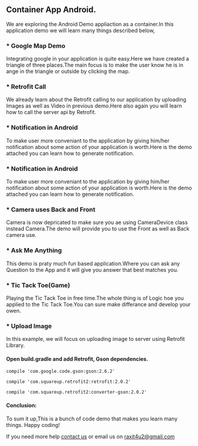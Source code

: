 <h2>Container App Android.</h2>
<p>We are exploring the Android Demo appliaction as a container.In this application demo we will learn many things described below,</4>

<h3>* Google Map Demo</h3>
<p>Integrating google in your application is quite easy.Here we have created a triangle of three places.The main focus is to make the user know he is in ange in the triangle or outside by clicking the map.<p>
         

<h3>* Retrofit Call</h3>
<p>We already learn about the Retrofit calling to our application by uploading Images as well as Video in previous demo.Here also again you will learn how to call the server api by Retrofit.<p>


<h3>* Notification in Android</h3>
<p>To make user more conveniant to the application by giving him/her notification about some action of your application is worth.Here is the demo attached you can learn how to generate notification.<p>


<h3>* Notification in Android</h3>
<p>To make user more conveniant to the application by giving him/her notification about some action of your application is worth.Here is the demo attached you can learn how to generate notification.<p>


<h3>* Camera uses Back and Front</h3>
<p>Camera is now depricated to make sure you ae using CameraDevice class instead Camera.The demo will provide you to use the Front as well as Back camera use.<p>


<h3>* Ask Me Anything</h3>
<p>This demo is praty much fun based application.Where you can ask any Question to the App and it will give you answer that best matches you.<p>


<h3>* Tic Tack Toe(Game)</h3>
<p>Playing the Tic Tack Toe in free time.The whole thing is of Logic hoe you applied to the Tic Tack Toe.You can sure make differance and develop your owen.<p>


<h3>* Upload Image</h3>
<p>In this example, we will focus on uploading image to server using Retrofit Library.<p>

<h4>Open build.gradle and add Retrofit, Gson dependencies.</h4> 
<p><code>compile 'com.google.code.gson:gson:2.6.2'</code><p>
<p><code>compile 'com.squareup.retrofit2:retrofit:2.0.2'</code><p>
<p><code>compile 'com.squareup.retrofit2:converter-gson:2.0.2'</code><p>

<h4>Conclusion:</h4> 
<p>To sum it up,This is a bunch of code demo that makes you learn many things. Happy coding!</p>


<p>If you need more help <a href="http://www.crestinfotech.com/contact-us/" target="_blank">contact us</a> 
or email us on <a href="mailto:raxit4u2@gmail.com">raxit4u2@gmail.com</a></p>
